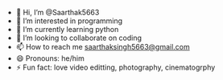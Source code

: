- 👋 Hi, I’m @Saarthak5663
- 👀 I’m interested in programming
- 🌱 I’m currently learning python
- 💞️ I’m looking to collaborate on coding
- 📫 How to reach me saarthaksingh5663@gmail.com
- 😄 Pronouns: he/him
- ⚡ Fun fact: love video editting, photography, cinematogrphy

<!---
Saarthak5663/Saarthak5663 is a ✨ special ✨ repository because its `README.md` (this file) appears on your GitHub profile.
You can click the Preview link to take a look at your changes.
--->
